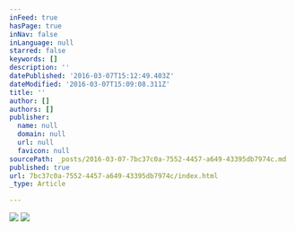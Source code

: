 ```yaml
---
inFeed: true
hasPage: true
inNav: false
inLanguage: null
starred: false
keywords: []
description: ''
datePublished: '2016-03-07T15:12:49.403Z'
dateModified: '2016-03-07T15:09:08.311Z'
title: ''
author: []
authors: []
publisher:
  name: null
  domain: null
  url: null
  favicon: null
sourcePath: _posts/2016-03-07-7bc37c0a-7552-4457-a649-43395db7974c.md
published: true
url: 7bc37c0a-7552-4457-a649-43395db7974c/index.html
_type: Article

---
```

![](https://the-grid-user-content.s3-us-west-2.amazonaws.com/27d5783e-691f-4797-bf6a-815a81656a85.jpg)
![](https://the-grid-user-content.s3-us-west-2.amazonaws.com/796cb8fe-13fe-4c69-8cbc-a4640efc7ef9.jpg)